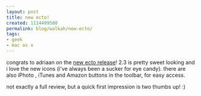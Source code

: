 ```yaml
---
layout: post
title: new ecto!
created: 1114409580
permalink: blog/walkah/new-ecto/
tags:
- geek
- mac os x
---
```

<p>
congrats to adriaan on the <a href="http://ecto.kung-foo.tv/archives/001365.php">new ecto release</a>! 2.3 is pretty sweet looking and i love the new icons (i've always been a sucker for eye candy). there are also iPhoto , iTunes and Amazon buttons in the toolbar, for easy access.
</p><p>
not exactly a full review, but a quick first impression is two thumbs up! :)
</p>

